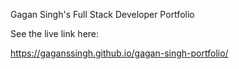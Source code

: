 Gagan Singh's Full Stack Developer Portfolio

See the live link here:

https://gaganssingh.github.io/gagan-singh-portfolio/